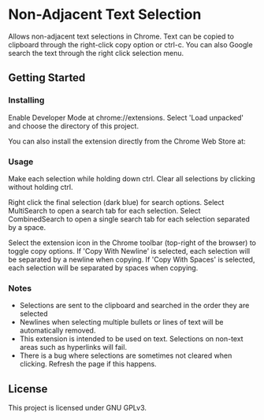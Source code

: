 # Non-Adjacent Text Selection
Allows non-adjacent text selections in Chrome. Text can be copied to clipboard through the right-click copy option or ctrl-c.
You can also Google search the text through the right click selection menu.

## Getting Started

### Installing
Enable Developer Mode at chrome://extensions. Select 'Load unpacked' and choose the directory of this project. 

You can also install the extension directly from the Chrome Web Store at: 

### Usage
Make each selection while holding down ctrl. Clear all selections by clicking without holding ctrl.

Right click the final selection (dark blue) for search options.
Select MultiSearch to open a search tab for each selection.
Select CombinedSearch to open a single search tab for each selection separated by a space.

Select the extension icon in the Chrome toolbar (top-right of the browser) to toggle copy options.
If 'Copy With Newline' is selected, each selection will be separated by a newline when copying.
If 'Copy With Spaces' is selected, each selection will be separated by spaces when copying.

### Notes
- Selections are sent to the clipboard and searched in the order they are selected
- Newlines when selecting multiple bullets or lines of text will be automatically removed.
- This extension is intended to be used on text. Selections on non-text areas such as hyperlinks will fail.
- There is a bug where selections are sometimes not cleared when clicking. Refresh the page if this happens.

## License
This project is licensed under GNU GPLv3.
